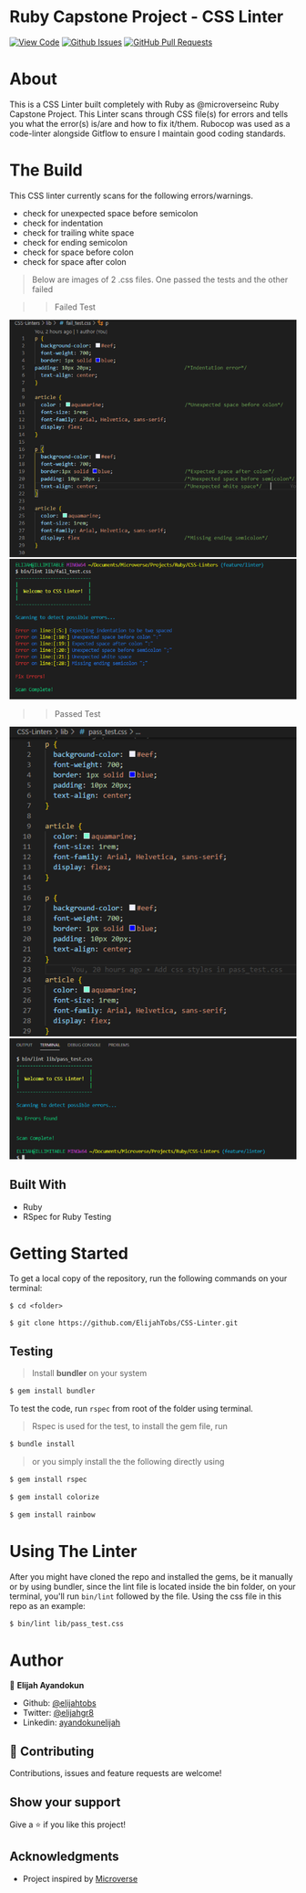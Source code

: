 # Ruby Capstone Project - CSS Linter

[![View Code](https://img.shields.io/badge/View%20-Code-green)](https://github.com/ElijahTobs/CSS-Linter)
[![Github Issues](https://img.shields.io/badge/GitHub-Issues-orange)](https://github.com/ElijahTobs/CSS-Linter/issues)
[![GitHub Pull Requests](https://img.shields.io/badge/GitHub-Pull%20Requests-blue)](https://github.com/ElijahTobs/CSS-Linter/pulls)


# About 

This is a CSS Linter built completely with Ruby as @microverseinc Ruby Capstone Project. This Linter scans through CSS file(s) for errors and tells you what the error(s) is/are and how to fix it/them. Rubocop was used as a code-linter alongside Gitflow to ensure I maintain good coding standards.


# The Build
This CSS linter currently scans for the following errors/warnings.

- check for unexpected space before semicolon
- check for indentation
- check for trailing white space
- check for ending semicolon
- check for space before colon
- check for space after colon

> Below are images of 2 .css files. One passed the tests and the other failed

>> Failed Test


![screenshot](./images/errors.PNG)
![screenshot](./images/fail_test.PNG)

>> Passed Test


![screenshot](./images/pass_test.PNG)
![screenshot](./images/no_errors.PNG)




## Built With
- Ruby
- RSpec for Ruby Testing


# Getting Started

To get a local copy of the repository, run the following commands on your terminal:

```
$ cd <folder>
```

```
$ git clone https://github.com/ElijahTobs/CSS-Linter.git
```

## Testing

> Install **bundler**  on your system

~~~bash
$ gem install bundler 
~~~

To test the code, run `rspec` from root of the folder using terminal.

> Rspec is used for the test, to install the gem file, run

~~~bash
$ bundle install 
~~~


> or you simply install the the following directly using 

~~~bash
$ gem install rspec 
~~~

~~~bash
$ gem install colorize 
~~~

~~~bash
$ gem install rainbow
~~~

# Using The Linter

After you might have cloned the repo and installed the gems, be it manually or by using bundler, since the lint file is located inside the bin folder, on your terminal, you'll run `bin/lint` followed by the file. Using the css file in this repo as an example:
~~~bash
$ bin/lint lib/pass_test.css
~~~


# Author

👤 **Elijah Ayandokun**

- Github: [@elijahtobs](https://github.com/ElijahTobs)
- Twitter: [@elijahgr8](https://twitter.com/Elijahgr8)
- Linkedin: [ayandokunelijah](https://linkedin.com/in/ayandokunelijah)


## 🤝 Contributing

Contributions, issues and feature requests are welcome!

## Show your support

Give a ⭐️ if you like this project!

## Acknowledgments

- Project inspired by [Microverse](https://www.microverse.org)

